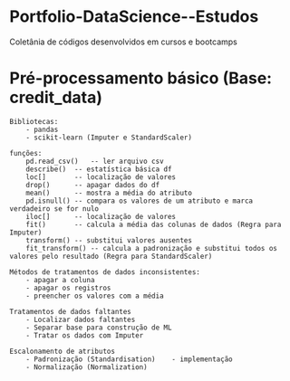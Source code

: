# Portfolio-DataScience--Estudos
 Coletânia de códigos desenvolvidos em cursos e bootcamps

# Pré-processamento básico (Base: credit_data)

	Bibliotecas:
		- pandas
		- scikit-learn (Imputer e StandardScaler)

	funções:
		pd.read_csv()	-- ler arquivo csv
		describe()	-- estatística básica df
		loc[]		-- localização de valores
		drop()		-- apagar dados do df
		mean()		-- mostra a média do atributo
		pd.isnull()	-- compara os valores de um atributo e marca verdadeiro se for nulo
		iloc[]		-- localização de valores
		fit()		-- calcula a média das colunas de dados (Regra para Imputer)
		transform()	-- substitui valores ausentes
		fit_transform()	-- calcula a padronização e substitui todos os valores pelo resultado (Regra para StandardScaler)

	Métodos de tratamentos de dados inconsistentes:
		- apagar a coluna
		- apagar os registros
		- preencher os valores com a média

	Tratamentos de dados faltantes
		- Localizar dados faltantes
		- Separar base para construção de ML
		- Tratar os dados com Imputer

	Escalonamento de atributos
		- Padronização (Standardisation)	- implementação
		- Normalização (Normalization)
